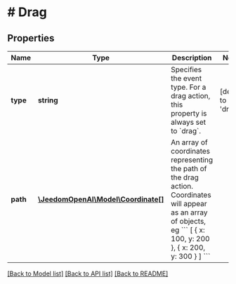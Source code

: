 # # Drag

## Properties

Name | Type | Description | Notes
------------ | ------------- | ------------- | -------------
**type** | **string** | Specifies the event type. For a drag action, this property is  always set to &#x60;drag&#x60;. | [default to 'drag']
**path** | [**\JeedomOpenAI\Model\Coordinate[]**](Coordinate.md) | An array of coordinates representing the path of the drag action. Coordinates will appear as an array of objects, eg &#x60;&#x60;&#x60; [   { x: 100, y: 200 },   { x: 200, y: 300 } ] &#x60;&#x60;&#x60; |

[[Back to Model list]](../../README.md#models) [[Back to API list]](../../README.md#endpoints) [[Back to README]](../../README.md)
